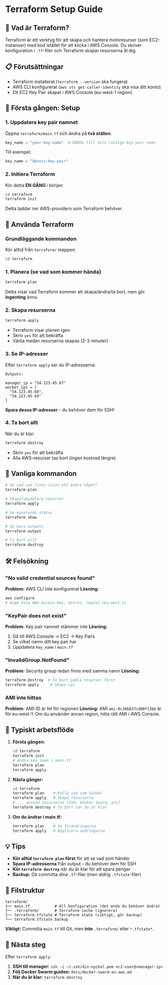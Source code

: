 # Terraform Setup Guide

## 🎯 Vad är Terraform?

Terraform är ett verktyg för att skapa och hantera molnresurser (som EC2-instanser) med kod istället för att klicka i AWS Console. Du skriver konfiguration i `.tf`-filer och Terraform skapar resurserna åt dig.

## 📋 Förutsättningar

- Terraform installerat (`terraform --version` ska fungera)
- AWS CLI konfigurerat (`aws sts get-caller-identity` ska visa ditt konto)
- Ett EC2 Key Pair skapat i AWS Console (eu-west-1 region)

## 🔧 Första gången: Setup

### 1. Uppdatera key pair namnet

Öppna `terraform/main.tf` och ändra på **två ställen**:

```terraform
key_name = "your-key-name"  # ÄNDRA till ditt riktiga key pair namn
```

Till exempel:

```terraform
key_name = "dennis-key-pair"
```

### 2. Initiera Terraform

Kör detta **EN GÅNG** i början:

```bash
cd terraform
terraform init
```

Detta laddar ner AWS-providern som Terraform behöver.

## 🚀 Använda Terraform

### Grundläggande kommandon

Kör alltid från `terraform/` mappen:

```bash
cd terraform
```

### 1. Planera (se vad som kommer hända)

```bash
terraform plan
```

Detta visar vad Terraform kommer att skapa/ändra/ta bort, men gör **ingenting** ännu.

### 2. Skapa resurserna

```bash
terraform apply
```

- Terraform visar planen igen
- Skriv `yes` för att bekräfta
- Vänta medan resurserna skapas (2-3 minuter)

### 3. Se IP-adresser

Efter `terraform apply` ser du IP-adresserna:

```
Outputs:

manager_ip = "54.123.45.67"
worker_ips = [
  "54.123.45.68",
  "54.123.45.69"
]
```

**Spara dessa IP-adresser** - du behöver dem för SSH!

### 4. Ta bort allt

När du är klar:

```bash
terraform destroy
```

- Skriv `yes` för att bekräfta
- Alla AWS-resurser tas bort (ingen kostnad längre)

## 📝 Vanliga kommandon

```bash
# Se vad som finns (utan att ändra något)
terraform plan

# Skapa/uppdatera resurser
terraform apply

# Se nuvarande status
terraform show

# Se bara outputs
terraform output

# Ta bort allt
terraform destroy
```

## 🛠️ Felsökning

### "No valid credential sources found"

**Problem:** AWS CLI inte konfigurerat
**Lösning:**

```bash
aws configure
# Ange dina AWS Access Key, Secret, region (eu-west-1)
```

### "KeyPair does not exist"

**Problem:** Key pair namnet stämmer inte
**Lösning:**

1. Gå till AWS Console → EC2 → Key Pairs
2. Se vilket namn ditt key pair har
3. Uppdatera `key_name` i `main.tf`

### "InvalidGroup.NotFound"

**Problem:** Security group redan finns med samma namn
**Lösning:**

```bash
terraform destroy  # Ta bort gamla resurser först
terraform apply     # Skapa nya
```

### AMI inte hittas

**Problem:** AMI-ID är fel för regionen
**Lösning:** AMI `ami-0c38b837cd80f13bb` är för eu-west-1. Om du använder annan region, hitta rätt AMI i AWS Console.

## 🔄 Typiskt arbetsflöde

1. **Första gången:**

   ```bash
   cd terraform
   terraform init
   # Ändra key_name i main.tf
   terraform plan
   terraform apply
   ```

2. **Nästa gånger:**

   ```bash
   cd terraform
   terraform plan    # Kolla vad som händer
   terraform apply   # Skapa resurserna
   # ... använd resurserna (SSH, Docker Swarm, etc)
   terraform destroy # Ta bort när du är klar
   ```

3. **Om du ändrar i main.tf:**
   ```bash
   terraform plan    # Se förändringarna
   terraform apply   # Applicera ändringarna
   ```

## 💡 Tips

- **Kör alltid `terraform plan` först** för att se vad som händer
- **Spara IP-adresserna** från output - du behöver dem för SSH
- **Kör `terraform destroy`** när du är klar för att spara pengar
- **Backup:** Git committa dina `.tf`-filer (men aldrig `.tfstate`-filer)

## 📁 Filstruktur

```
terraform/
├── main.tf           # All konfiguration (det enda du behöver ändra)
├── .terraform/       # Terraform cache (ignorera)
├── terraform.tfstate # Terraform state (viktigt, gör backup)
└── terraform.tfstate.backup
```

**Viktigt:** Committa `main.tf` till Git, men **inte** `.terraform/` eller `*.tfstate*`.

## 🎯 Nästa steg

Efter `terraform apply`:

1. **SSH till manager:** `ssh -i ~/.ssh/din-nyckel.pem ec2-user@<manager-ip>`
2. **Följ Docker Swarm guiden:** `docs/docker-swarm-on-aws.md`
3. **När du är klar:** `terraform destroy`
